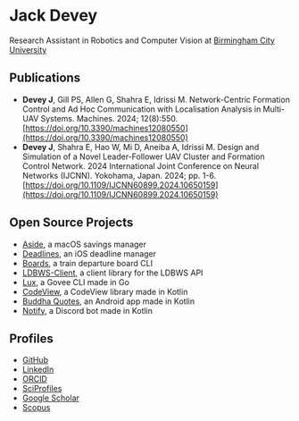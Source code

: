 # Jack Devey
Research Assistant in Robotics and Computer Vision at [Birmingham City University](https://www.bcu.ac.uk/subject-areas/computing)

## Publications

- **Devey J**, Gill PS, Allen G, Shahra E, Idrissi M. Network-Centric Formation Control and Ad Hoc Communication with Localisation Analysis in Multi-UAV Systems. Machines. 2024; 12(8):550. [https://doi.org/10.3390/machines12080550](https://doi.org/10.3390/machines12080550)
- **Devey J**, Shahra E, Hao W, Mi D, Aneiba A, Idrissi M. Design and Simulation of a Novel Leader-Follower UAV Cluster and Formation Control Network. 2024 International Joint Conference on Neural Networks (IJCNN). Yokohama, Japan. 2024; pp. 1-6. [https://doi.org/10.1109/IJCNN60899.2024.10650159](https://doi.org/10.1109/IJCNN60899.2024.10650159)

## Open Source Projects
- [Aside](https://github.com/jackdevey/aside), a macOS savings manager
- [Deadlines](https://github.com/jackdevey/deadlines), an iOS deadline manager
- [Boards](https://github.com/jackdevey/boards), a train departure board CLI
- [LDBWS-Client](https://github.com/jackdevey/ldbws-client), a client library for the LDBWS API
- [Lux](https://github.com/jackdevey/lux), a Govee CLI made in Go
- [CodeView](https://github.com/jackdevey/codeview), a CodeView library made in Kotlin
- [Buddha Quotes](https://github.com/bandev/buddha-quotes), an Android app made in Kotlin
- [Notify](https://github.com/bandev/notify), a Discord bot made in Kotlin

## Profiles
- [GitHub](https://github.com/jackdevey/)
- [LinkedIn](https://linkedin.com/in/jackdevey/)
- [ORCID](https://orcid.org/0009-0002-9513-2817)
- [SciProfiles](https://sciprofiles.com/profile/jack-devey)
- [Google Scholar](https://scholar.google.com/citations?user=qlmvj88AAAAJ)
- [Scopus](https://www.scopus.com/authid/detail.uri?authorId=58752639500)
